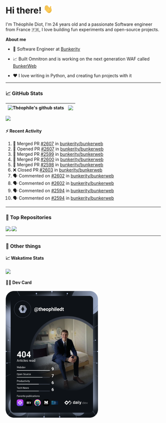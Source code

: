 # Hi there! <img src="./wave.gif" width="30px" height="30px" />

I'm Théophile Diot, I'm 24 years old and a passionate Software engineer from France 🇫🇷, I love building fun experiments and open-source projects.

**About me**

- 💼 Software Engineer at [Bunkerity](https://www.bunkerity.com/)

- 📈 Built Omnitron and is working on the next generation WAF called [BunkerWeb](https://www.bunkerweb.io)

- ❤️ I love writing in Python, and creating fun projects with it

---

### 📈 GitHub Stats

| <img align="center" src="https://github-readme-stats.vercel.app/api?username=TheophileDiot&show_icons=true&include_all_commits=true&theme=algolia&hide_border=true&rank_icon=github" alt="Théophile's github stats" /> | <img align="center" src="https://github-readme-stats.vercel.app/api/top-langs/?username=TheophileDiot&layout=compact&theme=algolia&hide_border=true" /> |
| ---------------------------------------------------------------------------------------------------------------------------------------------------------------------------------------------------------------------- | ------------------------------------------------------------------------------------------------------------------------------------------------------- |

![](https://github-readme-activity-graph.vercel.app/graph?username=TheophileDiot&theme=tokyo-night)

#### :zap: Recent Activity

<!--START_SECTION:activity-->
1. 🎉 Merged PR [#2607](https://github.com/bunkerity/bunkerweb/pull/2607) in [bunkerity/bunkerweb](https://github.com/bunkerity/bunkerweb)
2. 💪 Opened PR [#2607](https://github.com/bunkerity/bunkerweb/pull/2607) in [bunkerity/bunkerweb](https://github.com/bunkerity/bunkerweb)
3. 🎉 Merged PR [#2599](https://github.com/bunkerity/bunkerweb/pull/2599) in [bunkerity/bunkerweb](https://github.com/bunkerity/bunkerweb)
4. 🎉 Merged PR [#2600](https://github.com/bunkerity/bunkerweb/pull/2600) in [bunkerity/bunkerweb](https://github.com/bunkerity/bunkerweb)
5. 🎉 Merged PR [#2598](https://github.com/bunkerity/bunkerweb/pull/2598) in [bunkerity/bunkerweb](https://github.com/bunkerity/bunkerweb)
6. ❌ Closed PR [#2603](https://github.com/bunkerity/bunkerweb/pull/2603) in [bunkerity/bunkerweb](https://github.com/bunkerity/bunkerweb)
7. 🗣 Commented on [#2602](https://github.com/bunkerity/bunkerweb/issues/2602#issuecomment-3184187915) in [bunkerity/bunkerweb](https://github.com/bunkerity/bunkerweb)
8. 🗣 Commented on [#2602](https://github.com/bunkerity/bunkerweb/issues/2602#issuecomment-3183475566) in [bunkerity/bunkerweb](https://github.com/bunkerity/bunkerweb)
9. 🗣 Commented on [#2594](https://github.com/bunkerity/bunkerweb/issues/2594#issuecomment-3174415588) in [bunkerity/bunkerweb](https://github.com/bunkerity/bunkerweb)
10. 🗣 Commented on [#2594](https://github.com/bunkerity/bunkerweb/issues/2594#issuecomment-3174095056) in [bunkerity/bunkerweb](https://github.com/bunkerity/bunkerweb)
<!--END_SECTION:activity-->

---

### 🔧 Top Repositories

<a href="https://github.com/bunkerity/bunkerweb">
  <img align="center" src="https://github-readme-stats.vercel.app/api/pin/?username=Bunkerity&repo=bunkerweb&theme=algolia" />
</a>
<a href="https://github.com/TheophileDiot/Omnitron">
  <img align="center" src="https://github-readme-stats.vercel.app/api/pin/?username=TheophileDiot&repo=Omnitron&theme=algolia" />
</a>

---

### 🎉 Other things

#### 📈 Wakatime Stats

<a href="https://wakatime.com/@theophile_bunkerity">
  <img align="center" src="https://github-readme-stats.vercel.app/api/wakatime?username=3aa5ce41-c253-43d9-8441-a721e446a45f&layout=compact&theme=algolia" />
</a>

#### 👨‍💻 Dev Card

<a href="https://app.daily.dev/TheophileDt">
  <img src="./devcard.svg" width="300" alt="Théophile Diot's Dev Card"/>
</a>
